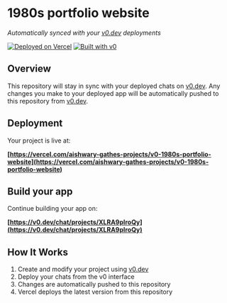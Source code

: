 # 1980s portfolio website

*Automatically synced with your [v0.dev](https://v0.dev) deployments*

[![Deployed on Vercel](https://img.shields.io/badge/Deployed%20on-Vercel-black?style=for-the-badge&logo=vercel)](https://vercel.com/aishwary-gathes-projects/v0-1980s-portfolio-website)
[![Built with v0](https://img.shields.io/badge/Built%20with-v0.dev-black?style=for-the-badge)](https://v0.dev/chat/projects/XLRA9pIroQy)

## Overview

This repository will stay in sync with your deployed chats on [v0.dev](https://v0.dev).
Any changes you make to your deployed app will be automatically pushed to this repository from [v0.dev](https://v0.dev).

## Deployment

Your project is live at:

**[https://vercel.com/aishwary-gathes-projects/v0-1980s-portfolio-website](https://vercel.com/aishwary-gathes-projects/v0-1980s-portfolio-website)**

## Build your app

Continue building your app on:

**[https://v0.dev/chat/projects/XLRA9pIroQy](https://v0.dev/chat/projects/XLRA9pIroQy)**

## How It Works

1. Create and modify your project using [v0.dev](https://v0.dev)
2. Deploy your chats from the v0 interface
3. Changes are automatically pushed to this repository
4. Vercel deploys the latest version from this repository